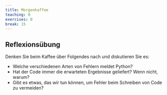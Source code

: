 ```yaml
---
title: Morgenkaffee
teaching: 0
exercises: 0
break: 15
---
```



## Reflexionsübung

Denken Sie beim Kaffee über Folgendes nach und diskutieren Sie es:

- Welche verschiedenen Arten von Fehlern meldet Python?
- Hat der Code immer die erwarteten Ergebnisse geliefert? Wenn nicht, warum?
- Gibt es etwas, das wir tun können, um Fehler beim Schreiben von Code zu vermeiden?


